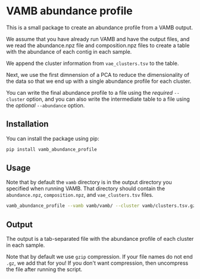 # VAMB abundance profile

This is a small package to create an abundance profile from a VAMB output. 

We assume that you have already run VAMB and have the output files, and we read
the abundance.npz file and composition.npz files to create a table with the 
abundance of each contig in each sample.

We append the cluster information from `vae_clusters.tsv` to the table.

Next, we use the first dimnension of a PCA to reduce the dimensionality of the
data so that we end up with a single abundance profile for each cluster.

You can write the final abundance profile to a file using the _required_ `--cluster` option, and
you can also write the intermediate table to a file using the _optional_ `--abundance` option.

## Installation

You can install the package using pip:

```bash
pip install vamb_abundance_profile
```

## Usage

Note that by default the `vamb` directory is in the output directory you specified when running VAMB. 
That directory should contain the `abundance.npz`, `composition.npz`, and `vae_clusters.tsv` files.


```bash
vamb_abundance_profile --vamb vamb/vamb/ --cluster vamb/clusters.tsv.gz -v
```

## Output

The output is a tab-separated file with the abundance profile of each cluster in each sample.

Note that by default we use `gzip` compression. If your file names do not end `.gz`, we add that for you!
If you don't want compression, then uncompress the file after running the script.


